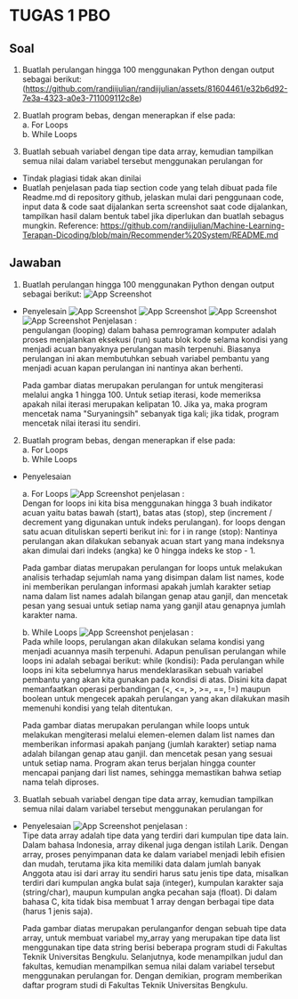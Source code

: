 
# TUGAS 1 PBO
## Soal

1. Buatlah perulangan hingga 100 menggunakan Python dengan output sebagai berikut:
 (https://github.com/randiijulian/randiijulian/assets/81604461/e32b6d92-7e3a-4323-a0e3-711009112c8e)

2. Buatlah program bebas, dengan menerapkan if else pada:\
  a. For Loops\
  b. While Loops

3. Buatlah sebuah variabel dengan tipe data array, kemudian tampilkan semua nilai dalam variabel tersebut menggunakan perulangan for
* Tindak plagiasi tidak akan dinilai
* Buatlah penjelasan pada tiap section code yang telah dibuat pada file Readme.md di repository github, jelaskan mulai dari penggunaan code, input data & code saat dijalankan serta screenshot saat code dijalankan, tampilkan hasil dalam bentuk tabel jika diperlukan dan buatlah sebagus mungkin. 
Reference: https://github.com/randiijulian/Machine-Learning-Terapan-Dicoding/blob/main/Recommender%20System/README.md

## Jawaban
1. Buatlah perulangan hingga 100 menggunakan Python dengan output sebagai berikut:
![App Screenshot](./soal1.jpg)
* Penyelesain
![App Screenshot](./terminal1.png)
![App Screenshot](./terminal2.png)
![App Screenshot](./terminal3.png)
![App Screenshot](./terminal4.png)
Penjelasan :\
  pengulangan (looping) dalam bahasa pemrograman komputer adalah proses menjalankan eksekusi (run) suatu blok kode selama kondisi yang menjadi acuan banyaknya perulangan masih terpenuhi. Biasanya perulangan ini akan membutuhkan sebuah variabel pembantu yang menjadi acuan kapan perulangan ini nantinya akan berhenti.

  Pada gambar diatas merupakan perulangan for untuk mengiterasi melalui angka 1 hingga 100. Untuk setiap iterasi, kode memeriksa apakah nilai iterasi merupakan kelipatan 10. Jika ya, maka program mencetak nama "Suryaningsih" sebanyak tiga kali; jika tidak, program mencetak nilai iterasi itu sendiri.

2.  Buatlah program bebas, dengan menerapkan if else pada:\
a. For Loops\
b. While Loops
* Penyelesaian

  a. For Loops
![App Screenshot](./for_loops.png)
penjelasan :\
Dengan for loops ini kita bisa menggunakan hingga 3 buah indikator acuan yaitu batas bawah (start), batas atas (stop), step (increment / decrement yang digunakan untuk indeks perulangan). for loops dengan satu acuan dituliskan seperti berikut ini: for i in range (stop):
Nantinya perulangan akan dilakukan sebanyak acuan start yang mana indeksnya akan dimulai dari indeks (angka) ke 0 hingga indeks ke stop - 1.

  Pada gambar diatas merupakan perulangan for loops untuk melakukan analisis terhadap sejumlah nama yang disimpan dalam list names, kode ini memberikan perulangan informasi apakah jumlah karakter setiap nama dalam list names adalah bilangan genap atau ganjil, dan mencetak pesan yang sesuai untuk setiap nama yang ganjil atau genapnya jumlah karakter nama.

    b. While Loops
![App Screenshot](./while_loops.png) 
penjelasan :\
Pada while loops, perulangan akan dilakukan selama kondisi yang menjadi acuannya masih terpenuhi. Adapun penulisan perulangan while loops ini adalah sebagai berikut: while (kondisi):
Pada perulangan while loops ini kita sebelumnya harus mendeklarasikan sebuah variabel pembantu yang akan kita gunakan pada kondisi di atas. Disini kita dapat memanfaatkan operasi perbandingan (<, <=, >, >=, ==, !=) maupun boolean untuk mengecek apakah perulangan yang akan dilakukan masih memenuhi kondisi yang telah ditentukan.

  Pada gambar diatas merupakan perulangan while loops untuk melakukan mengiterasi melalui elemen-elemen dalam list names dan memberikan informasi apakah panjang (jumlah karakter) setiap nama adalah bilangan genap atau ganjil. dan mencetak pesan yang sesuai untuk setiap nama. Program akan terus berjalan hingga counter mencapai panjang dari list names, sehingga memastikan bahwa setiap nama telah diproses.
3.  Buatlah sebuah variabel dengan tipe data array, kemudian tampilkan semua nilai dalam variabel tersebut menggunakan perulangan for
* Penyelesaian
![App Screenshot](./variabel.png) 
penjelasan :\
Tipe data array adalah tipe data yang terdiri dari kumpulan tipe data lain. Dalam bahasa Indonesia, array dikenal juga dengan istilah Larik. Dengan array, proses penyimpanan data ke dalam variabel menjadi lebih efisien dan mudah, terutama jika kita memiliki data dalam jumlah banyak
Anggota atau isi dari array itu sendiri harus satu jenis tipe data, misalkan terdiri dari kumpulan angka bulat saja (integer), kumpulan karakter saja (string/char), maupun kumpulan angka pecahan saja (float). Di dalam bahasa C, kita tidak bisa membuat 1 array dengan berbagai tipe data (harus 1 jenis saja).

  Pada gambar diatas merupakan perulanganfor dengan sebuah tipe data array,  untuk membuat variabel my_array yang merupakan tipe data list menggunakan tipe data string berisi beberapa program studi di Fakultas Teknik Universitas Bengkulu. Selanjutnya, kode menampilkan judul dan fakultas, kemudian menampilkan semua nilai dalam variabel tersebut menggunakan perulangan for. Dengan demikian, program memberikan daftar program studi di Fakultas Teknik Universitas Bengkulu.


